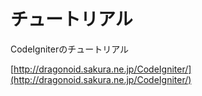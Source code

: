 # チュートリアル

CodeIgniterのチュートリアル

[http://dragonoid.sakura.ne.jp/CodeIgniter/](http://dragonoid.sakura.ne.jp/CodeIgniter/)
